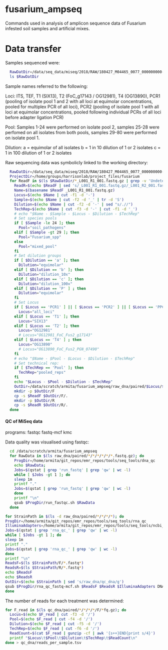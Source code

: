 # fusarium_ampseq
Commands used in analysis of amplicon sequence data of Fusarium infested soil samples and artificial mixes.


# Data transfer

Samples sequenced were:

```bash
  RawDatDir=/data/seq_data/miseq/2018/RAW/180427_M04465_0077_000000000-BM7W8/Data/
  ls $RawDatDir
```

Sample names referred to the following:

Loci:
ITS, TEF, T1 (SIX13), T2 (FoC_g17143 / OG12981), T4 (OG13890), PCR1 (pooling of isolate pool 1 and 2 with all loci at equimolar concentrations, pooled for multiplex PCR of all loci), PCR2 (pooling of isolate pool 1 with all loci at equimolar concentrations, pooled following individual PCRs of all loci before adapter ligation PCR)

Pool:
Samples 1-24 were performed on isolate pool 2, samples 25-28 were perfomed on all isolates from both pools, samples 29-80 were performed on isolate pool 1.

Dilution:
a = equimolar of all isolates
b = 1 in 10 dilution of 1 or 2 isolates
c = 1 in 100 dilution of 1 or 2 isolates


Raw sequencing data was symbolicly linked to the working directory:

```bash
  RawDatDir=/data/seq_data/miseq/2018/RAW/180427_M04465_0077_000000000-BM7W8/Data/Intensities/BaseCalls
  ProjectDir=/home/groups/harrisonlab/project_files/fusarium
  for ReadF in $(ls $RawDatDir/*_L001_R1_001.fastq.gz | grep -v 'Undetermined'); do
    ReadR=$(echo $ReadF | sed 's/_L001_R1_001.fastq.gz/_L001_R2_001.fastq.gz/g')
    Name=$(basename $ReadF _L001_R1_001.fastq.gz)
    Locus=$(echo $Name | cut -f1 -d '-')
    Sample=$(echo $Name | cut -f2 -d '_' | tr -d 'S')
    Dilution=$(echo $Name | cut -f2 -d '-' | sed "s/.//")
    TechRep=$(echo $Name | cut -f3 -d '-' | cut -f1 -d '_')
    # echo "$Name - $Sample - $Locus - $Dilution - $TechRep"
    # Set species pools
    if [ $Sample -le 24 ]; then
      Pool="soil_pathogens"
    elif [ $Sample -gt 29 ]; then
      Pool="Fusarium_spp"
    else
      Pool="mixed_pool"
    fi
    # Set dilution groups
    if [ $Dilution == 'a' ]; then
      Dilution="equimolar"
    elif [ $Dilution == 'b' ]; then
      Dilution="dilution_10x"
    elif [ $Dilution == 'c' ]; then
      Dilution="dilution_100x"
    elif [ $Dilution == 'P' ] ; then
      Dilution="equimolar"
    fi
    # Set Locus
    if [ $Locus == 'PCR1' ] || [ $Locus == 'PCR2' ] || [ $Locus == 'PPCR1' ]; then
      Locus="all_loci"
    elif [ $Locus == 'T1' ]; then
      Locus="SIX13"
    elif [ $Locus == 'T2' ]; then
      Locus="OG12981"
      # Locus="OG12981_FoC_Fus2_g17143"
    elif [ $Locus == 'T4' ] ; then
      Locus="OG13890"
      # Locus="OG13890_FoC_Fus2_PGN_07490"
    fi
    # echo "$Name - $Pool - $Locus - $Dilution - $TechRep"
    # Set technical rep:
    if [ $TechRep == 'Pool' ]; then
      TechRep="pooled_reps"
    fi
    echo "$Locus - $Pool - $Dilution - $TechRep"
    OutDir=/data/scratch/armita/fusarium_ampseq/raw_dna/paired/$Locus/$Pool/$Dilution/$TechRep
    mkdir -p $OutDir/F
    cp -s $ReadF $OutDir/F/.
    mkdir -p $OutDir/R
    cp -s $ReadR $OutDir/R/.
  done
```


#### QC of MiSeq data

programs:
  fastqc
  fastq-mcf
  kmc

Data quality was visualised using fastqc:
```bash
  cd /data/scratch/armita/fusarium_ampseq
  for RawData in $(ls raw_dna/paired/*/*/*/*/*/*.fastq.gz); do
    ProgDir=/home/armita/git_repos/emr_repos/tools/seq_tools/dna_qc
    echo $RawData;
    Jobs=$(qstat | grep 'run_fastq' | grep 'qw' | wc -l)
    while [ $Jobs -gt 1 ]; do
    sleep 1m
    printf "."
    Jobs=$(qstat | grep 'run_fastq' | grep 'qw' | wc -l)
    done		
    printf "\n"
    qsub $ProgDir/run_fastqc.sh $RawData
  done
```

```bash
for StrainPath in $(ls -d raw_dna/paired/*/*/*/*); do
ProgDir=/home/armita/git_repos/emr_repos/tools/seq_tools/rna_qc
IlluminaAdapters=/home/armita/git_repos/emr_repos/tools/seq_tools/ncbi_adapters.fa
Jobs=$(qstat | grep 'rna_qc_' | grep 'qw' | wc -l)
while [ $Jobs -gt 1 ]; do
sleep 1m
printf "."
Jobs=$(qstat | grep 'rna_qc_' | grep 'qw' | wc -l)
done		
printf "\n"
ReadsF=$(ls $StrainPath/F/*.fastq*)
ReadsR=$(ls $StrainPath/R/*.fastq*)
echo $ReadsF
echo $ReadsR
OutDir=$(echo $StrainPath | sed 's/raw_dna/qc_dna/g')
qsub $ProgDir/rna_qc_fastq-mcf.sh $ReadsF $ReadsR $IlluminaAdapters DNA $OutDir
done
```

The number of reads for each treatment was determined:

```bash
for F_read in $(ls qc_dna/paired/*/*/*/*/F/*fq.gz); do
  Locus=$(echo $F_read | cut -f3 -d '/')
  Pool=$(echo $F_read | cut -f4 -d '/')
  Dilution=$(echo $F_read | cut -f5 -d '/')
  TechRep=$(echo $F_read | cut -f6 -d '/')
  ReadCount=$(cat $F_read | gunzip -cf | awk '{s++}END{print s/4}')
  printf "$Locus\t$Pool\t$Dilution\t$TechRep\t$ReadCount\n"
done > qc_dna/reads_per_sample.tsv
```
